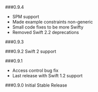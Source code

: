 ###0.9.4
- SPM support
- Made example constraints non-generic
- Small code fixes to be more Swifty
- Removed Swift 2.2 deprecations

###0.9.3

###0.9.2
Swift 2 support

###0.9.1
- Access control bug fix
- Last release with Swift 1.2 support

###0.9.0
Initial Stable Release
